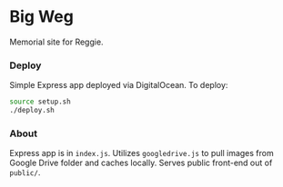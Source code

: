 # Big Weg
Memorial site for Reggie.

### Deploy
Simple Express app deployed via DigitalOcean. To deploy:
```bash
source setup.sh
./deploy.sh
```

### About
Express app is in `index.js`. Utilizes `googledrive.js` to pull images from Google Drive folder and caches locally. Serves public front-end out of `public/`.
